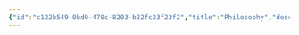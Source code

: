 ```yaml
---
{"id":"c122b549-0bd0-470c-8203-b22fc23f23f2","title":"Philosophy","description":"Overview of Philosophy Essays Tag.","publish":true,"date_created":"Wednesday, March 12th 2025, 2:20:19 am","date_modified":"Wednesday, March 12th 2025, 2:21:42 am","editing_lock":true,"live_preview":true,"cssclasses":["mado-heading"],"PassFrontmatter":true}
---
```


